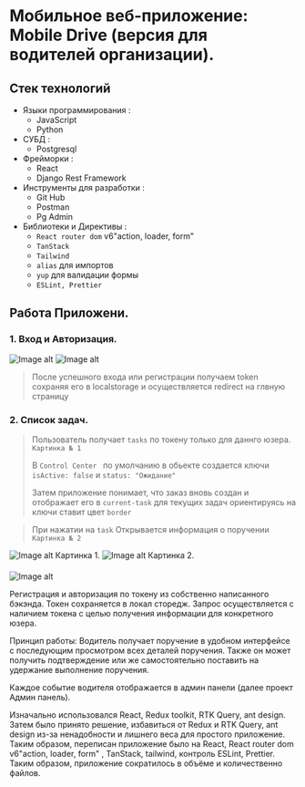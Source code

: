 # Мобильное веб-приложение: Mobile Drive (версия для водителей организации).

## Стек технологий

* Языки программирования :
    + JavaScript
    + Python
* СУБД :
    + Postgresql
* Фрейморки :
    + React
    + Django Rest Framework
* Инструменты для разработки :
    + Git Hub
    + Postman
    + Pg Admin
* Библиотеки и Директивы :
    + `React router dom` v6"action, loader, form"
    + `TanStack`
    + `Tailwind`
    + `alias` для импортов 
    + `yup` для валидации формы
    + `ESLint, Prettier`

## Работа Приложени.
###  1. Вход и Авторизация.

![Image alt](https://github.com/Yasuoqp/Mobile-Drive-app/blob/main/imgReadme/sign-in.png)
![Image alt](https://github.com/Yasuoqp/Mobile-Drive-app/blob/main/imgReadme/sign-up.png)

> После успешного входа или регистрации получаем token сохраняя его в localstorage и осуществляется redirect на глвную страницу  

### 2. Список задач.

> Пользователь получает  `tasks` по токену только для даннго юзера. `Картинка № 1`
> 
> В `Control Center ` по умолчанию в обьекте создается ключи  `isActive: false` и `status: "Ожидание"`
> 
> Затем приложение понимает, что заказ вновь создан и отображает его в `current-task` для текущих задач ориентируясь на ключи ставит цвет `border`
>

> При нажатии на `task` Открывается информация о поручении `Картинка № 2`
> 
![Image alt](https://github.com/Yasuoqp/Mobile-Drive-app/blob/main/imgReadme/current-task.png) Картинка 1.
![Image alt](https://github.com/Yasuoqp/Mobile-Drive-app/blob/main/imgReadme/task-info.png) Картинка 2.

####




![Image alt](https://github.com/Yasuoqp/Mobile-Drive-app/blob/main/imgReadme/completed-task.png)


Регистрация и авторизация по токену из собственно написанного бэкэнда.
Токен сохраняется в локал сторедж.
Запрос осуществляется с наличием токена с целью получения информации для конкретного юзера.

Принцип работы:
Водитель получает поручение в удобном интерфейсе с последующим просмотром всех деталей поручения.
Также он может получить подтверждение или же самостоятельно поставить на удержание выполнение поручения.

Каждое событие водителя отображается в админ панели (далее проект Админ панель).


Изначально использовался React, Redux toolkit, RTK Query, ant design.
Затем было принято решение, избавиться от Redux и RTK Query, ant design из-за ненадобности и лишнего веса для простого
приложение. Таким образом, переписан приложение было на React, React router dom v6"action, loader, form" , TanStack,
tailwind, контроль ESLint, Prettier.
Таким образом, приложение сократилось в объёме и количественно файлов.